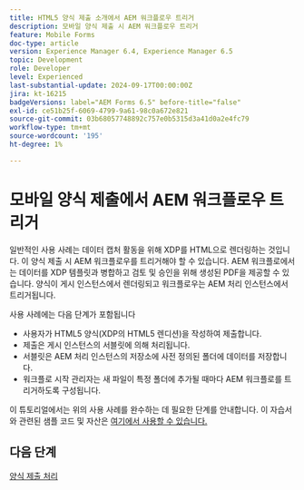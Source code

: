 ```yaml
---
title: HTML5 양식 제출 소개에서 AEM 워크플로우 트리거
description: 모바일 양식 제출 시 AEM 워크플로우 트리거
feature: Mobile Forms
doc-type: article
version: Experience Manager 6.4, Experience Manager 6.5
topic: Development
role: Developer
level: Experienced
last-substantial-update: 2024-09-17T00:00:00Z
jira: kt-16215
badgeVersions: label="AEM Forms 6.5" before-title="false"
exl-id: ce51b25f-6069-4799-9a61-98c0a672e821
source-git-commit: 03b68057748892c757e0b5315d3a41d0a2e4fc79
workflow-type: tm+mt
source-wordcount: '195'
ht-degree: 1%

---
```


# 모바일 양식 제출에서 AEM 워크플로우 트리거

일반적인 사용 사례는 데이터 캡처 활동을 위해 XDP를 HTML으로 렌더링하는 것입니다. 이 양식 제출 시 AEM 워크플로우를 트리거해야 할 수 있습니다. AEM 워크플로에서는 데이터를 XDP 템플릿과 병합하고 검토 및 승인을 위해 생성된 PDF을 제공할 수 있습니다. 양식이 게시 인스턴스에서 렌더링되고 워크플로우는 AEM 처리 인스턴스에서 트리거됩니다.

사용 사례에는 다음 단계가 포함됩니다

* 사용자가 HTML5 양식(XDP의 HTML5 렌디션)을 작성하여 제출합니다.
* 제출은 게시 인스턴스의 서블릿에 의해 처리됩니다.
* 서블릿은 AEM 처리 인스턴스의 저장소에 사전 정의된 폴더에 데이터를 저장합니다.
* 워크플로 시작 관리자는 새 파일이 특정 폴더에 추가될 때마다 AEM 워크플로를 트리거하도록 구성됩니다.

이 튜토리얼에서는 위의 사용 사례를 완수하는 데 필요한 단계를 안내합니다. 이 자습서와 관련된 샘플 코드 및 자산은 [여기에서 사용할 수 있습니다.](./deploy-assets.md)


## 다음 단계

[양식 제출 처리](./handle-form-submission.md)
